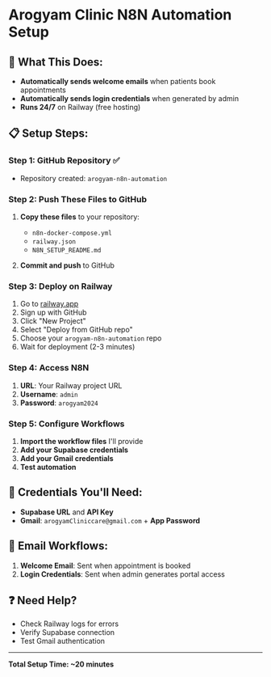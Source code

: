 # Arogyam Clinic N8N Automation Setup

## 🚀 **What This Does:**
- **Automatically sends welcome emails** when patients book appointments
- **Automatically sends login credentials** when generated by admin
- **Runs 24/7** on Railway (free hosting)

## 📋 **Setup Steps:**

### **Step 1: GitHub Repository ✅**
- Repository created: `arogyam-n8n-automation`

### **Step 2: Push These Files to GitHub**
1. **Copy these files** to your repository:
   - `n8n-docker-compose.yml`
   - `railway.json`
   - `N8N_SETUP_README.md`

2. **Commit and push** to GitHub

### **Step 3: Deploy on Railway**
1. Go to [railway.app](https://railway.app)
2. Sign up with GitHub
3. Click "New Project"
4. Select "Deploy from GitHub repo"
5. Choose your `arogyam-n8n-automation` repo
6. Wait for deployment (2-3 minutes)

### **Step 4: Access N8N**
1. **URL**: Your Railway project URL
2. **Username**: `admin`
3. **Password**: `arogyam2024`

### **Step 5: Configure Workflows**
1. **Import the workflow files** I'll provide
2. **Add your Supabase credentials**
3. **Add your Gmail credentials**
4. **Test automation**

## 🔐 **Credentials You'll Need:**
- **Supabase URL** and **API Key**
- **Gmail**: `arogyamCliniccare@gmail.com` + **App Password**

## 📧 **Email Workflows:**
1. **Welcome Email**: Sent when appointment is booked
2. **Login Credentials**: Sent when admin generates portal access

## ❓ **Need Help?**
- Check Railway logs for errors
- Verify Supabase connection
- Test Gmail authentication

---
**Total Setup Time: ~20 minutes**

